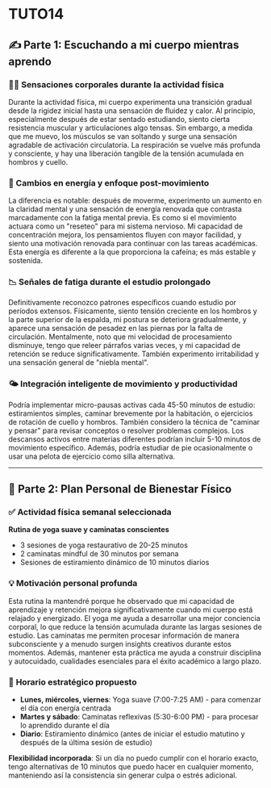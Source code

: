 # TUTO14
## ✍️ Parte 1: Escuchando a mi cuerpo mientras aprendo

### 🧘‍♀️ Sensaciones corporales durante la actividad física
Durante la actividad física, mi cuerpo experimenta una transición gradual desde la rigidez inicial hasta una sensación de fluidez y calor. Al principio, especialmente después de estar sentado estudiando, siento cierta resistencia muscular y articulaciones algo tensas. Sin embargo, a medida que me muevo, los músculos se van soltando y surge una sensación agradable de activación circulatoria. La respiración se vuelve más profunda y consciente, y hay una liberación tangible de la tensión acumulada en hombros y cuello.

### 🧠 Cambios en energía y enfoque post-movimiento
La diferencia es notable: después de moverme, experimento un aumento en la claridad mental y una sensación de energía renovada que contrasta marcadamente con la fatiga mental previa. Es como si el movimiento actuara como un "reseteo" para mi sistema nervioso. Mi capacidad de concentración mejora, los pensamientos fluyen con mayor facilidad, y siento una motivación renovada para continuar con las tareas académicas. Esta energía es diferente a la que proporciona la cafeína; es más estable y sostenida.

### 📉 Señales de fatiga durante el estudio prolongado
Definitivamente reconozco patrones específicos cuando estudio por períodos extensos. Físicamente, siento tensión creciente en los hombros y la parte superior de la espalda, mi postura se deteriora gradualmente, y aparece una sensación de pesadez en las piernas por la falta de circulación. Mentalmente, noto que mi velocidad de procesamiento disminuye, tengo que releer párrafos varias veces, y mi capacidad de retención se reduce significativamente. También experimento irritabilidad y una sensación general de "niebla mental".

### 🌤️ Integración inteligente de movimiento y productividad
Podría implementar micro-pausas activas cada 45-50 minutos de estudio: estiramientos simples, caminar brevemente por la habitación, o ejercicios de rotación de cuello y hombros. También considero la técnica de "caminar y pensar" para revisar conceptos o resolver problemas complejos. Los descansos activos entre materias diferentes podrían incluir 5-10 minutos de movimiento específico. Además, podría estudiar de pie ocasionalmente o usar una pelota de ejercicio como silla alternativa.

---

## 🚀 Parte 2: Plan Personal de Bienestar Físico

### ✅ **Actividad física semanal seleccionada**
**Rutina de yoga suave y caminatas conscientes**
- 3 sesiones de yoga restaurativo de 20-25 minutos
- 2 caminatas mindful de 30 minutos por semana
- Sesiones de estiramiento dinámico de 10 minutos diarios

### 💡 **Motivación personal profunda**
Esta rutina la mantendré porque he observado que mi capacidad de aprendizaje y retención mejora significativamente cuando mi cuerpo está relajado y energizado. El yoga me ayuda a desarrollar una mejor conciencia corporal, lo que reduce la tensión acumulada durante las largas sesiones de estudio. Las caminatas me permiten procesar información de manera subconsciente y a menudo surgen insights creativos durante estos momentos. Además, mantener esta práctica me ayuda a construir disciplina y autocuidado, cualidades esenciales para el éxito académico a largo plazo.

### 📅 **Horario estratégico propuesto**
- **Lunes, miércoles, viernes**: Yoga suave (7:00-7:25 AM) - para comenzar el día con energía centrada
- **Martes y sábado**: Caminatas reflexivas (5:30-6:00 PM) - para procesar lo aprendido durante el día
- **Diario**: Estiramiento dinámico (antes de iniciar el estudio matutino y después de la última sesión de estudio)

**Flexibilidad incorporada**: Si un día no puedo cumplir con el horario exacto, tengo alternativas de 10 minutos que puedo hacer en cualquier momento, manteniendo así la consistencia sin generar culpa o estrés adicional.
